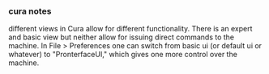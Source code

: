 ### cura notes

different views in Cura allow for different functionality. There is an expert and basic view but neither allow for issuing direct commands to the machine. In File > Preferences one can switch from basic ui (or default ui or whatever) to "PronterfaceUI," which gives one more control over the machine. 

